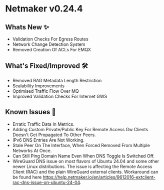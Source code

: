 # Netmaker v0.24.4

## Whats New ✨
- Validation Checks For Egress Routes
- Network Change Detection System
- Removed Creation Of ACLs For EMQX

## What's Fixed/Improved 🛠
- Removed RAG Metadata Length Restriction
- Scalability Improvements
- Optimised Traffic Flow Over MQ
- Improved Validation Checks For Internet GWS

## Known Issues 🐞

- Erratic Traffic Data In Metrics.
- Adding Custom Private/Public Key For Remote Access Gw Clients Doesn't Get Propagated To Other Peers.
- IPv6 DNS Entries Are Not Working.
- Stale Peer On The Interface, When Forced Removed From Multiple Networks At Once.
- Can Still Ping Domain Name Even When DNS Toggle Is Switched Off.
- WireGuard DNS issue on most flavors of Ubuntu 24.04 and some other newer Linux distributions. The issue is affecting the Remote Access Client (RAC) and the plain WireGuard external clients. Workaround can be found here https://help.netmaker.io/en/articles/9612016-extclient-rac-dns-issue-on-ubuntu-24-04.

